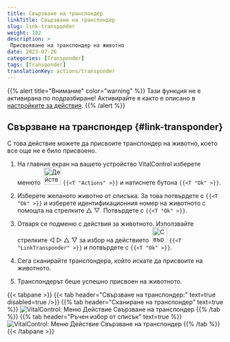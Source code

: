 ```yaml
---
title: Свързване на транспондер
linkTitle: Свързване на транспондер
slug: link-transponder
weight: 102
description: >
 Присвояване на транспондер на животно
date: 2023-07-26
categories: [Transponder]
tags: [Transponder]
translationKey: actions/transponder
---
```

{{% alert title="Внимание" color="warning" %}}
Тази функция не е активирана по подразбиране! Активирайте я както е описано в [настройките за действия](../setting/).
{{% /alert %}}

## Свързване на транспондер {#link-transponder}

С това действие можете да присвоите транспондер на животно, което все още не е било присвоено.

1. На главния екран на вашето устройство VitalControl изберете менюто &nbsp;<img src="/icons/actions.svg" width="40" align="bottom" alt="Действия" /> `{{<T "Actions" >}}` и натиснете бутона `{{<T "Ok" >}}`.

2. Изберете желаното животно от списъка. За това потвърдете с `{{<T "Ok" >}}` и изберете идентификационния номер на животното с помощта на стрелките △ ▽. Потвърдете с `{{<T "Ok" >}}`.

3. Отваря се подменю с действия за животното. Използвайте стрелките ◁ ▷ △ ▽ за избор на действието &nbsp;<img src="/icons/actions/link-transponder.svg" width="35" align="bottom" alt="Свързване на транспондер" /> `{{<T "LinkTransponder" >}}` и потвърдете с `{{<T "Ok" >}}`.

4. Сега сканирайте транспондера, който искате да присвоите на животното.

5. Транспондерът беше успешно присвоен на животното.

{{< tabpane >}}
{{< tab header="Свързване на транспондер:" text=true disabled=true />}}
{{% tab header="Сканиране на транспондер" text=true %}}
![VitalControl: Меню Действие Свързване на транспондер](../images/linktransponder-scan.png "Свързване на транспондер")
{{% /tab %}}
{{% tab header="Ръчен избор от списък" text=true %}}
![VitalControl: Меню Действие Свързване на транспондер](../images/linktransponder.png "Свързване на транспондер")
{{% /tab %}}
{{< /tabpane >}}
